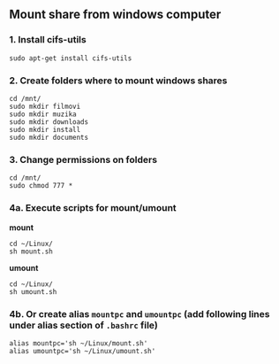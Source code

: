 ## Mount share from windows computer

### 1. Install cifs-utils

```
sudo apt-get install cifs-utils
```
### 2. Create folders where to mount windows shares 

```
cd /mnt/
sudo mkdir filmovi
sudo mkdir muzika
sudo mkdir downloads
sudo mkdir install
sudo mkdir documents
```

### 3. Change permissions on folders

```
cd /mnt/
sudo chmod 777 * 
```
### 4a. Execute scripts for mount/umount 

**mount**
```
cd ~/Linux/
sh mount.sh
```
**umount**
```
cd ~/Linux/
sh umount.sh
```

### 4b. Or create alias `mountpc` and `umountpc` (add following lines under alias section of `.bashrc` file)

```
alias mountpc='sh ~/Linux/mount.sh'
alias umountpc='sh ~/Linux/umount.sh'
```

